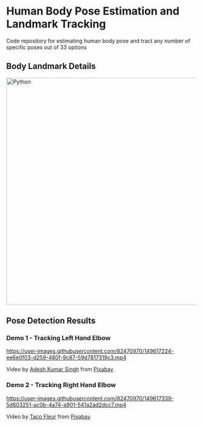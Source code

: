 # Human Body Pose Estimation and Landmark Tracking
Code repository for estimating human body pose and tract any number of specific poses out of 33 options

## Body Landmark Details
<img title="Landmarks Details" alt="Python" width="600px" src="https://google.github.io/mediapipe/images/mobile/pose_tracking_full_body_landmarks.png"/>

## Pose Detection Results
### Demo 1 - Tracking Left Hand Elbow
https://user-images.githubusercontent.com/82470970/149617224-ee6e0f03-d259-480f-9c87-59d7817319c3.mp4

Video by <a href="https://pixabay.com/users/adeshaks145198-10809934/?utm_source=link-attribution&amp;utm_medium=referral&amp;utm_campaign=image&amp;utm_content=21827">Adesh Kumar Singh</a> from <a href="https://pixabay.com/?utm_source=link-attribution&amp;utm_medium=referral&amp;utm_campaign=image&amp;utm_content=21827">Pixabay</a>

### Demo 2 - Tracking Right Hand Elbow
https://user-images.githubusercontent.com/82470970/149617339-5d603251-ac0b-4a74-a901-541a2ad2dcc7.mp4

Video by <a href="https://pixabay.com/users/tacofleur-2688180/?utm_source=link-attribution&amp;utm_medium=referral&amp;utm_campaign=image&amp;utm_content=13134">Taco Fleur</a> from <a href="https://pixabay.com/?utm_source=link-attribution&amp;utm_medium=referral&amp;utm_campaign=image&amp;utm_content=13134">Pixabay</a>
